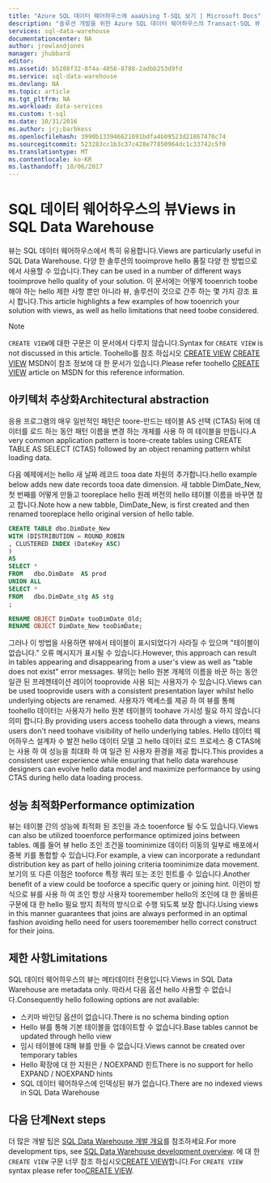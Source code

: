 ```yaml
---
title: "Azure SQL 데이터 웨어하우스에 aaaUsing T-SQL 보기 | Microsoft Docs"
description: "솔루션 개발을 위한 Azure SQL 데이터 웨어하우스의 Transact-SQL 뷰 사용을 위한 팁"
services: sql-data-warehouse
documentationcenter: NA
author: jrowlandjones
manager: jhubbard
editor: 
ms.assetid: b5208f32-8f4a-4056-8788-2adbb253d9fd
ms.service: sql-data-warehouse
ms.devlang: NA
ms.topic: article
ms.tgt_pltfrm: NA
ms.workload: data-services
ms.custom: t-sql
ms.date: 10/31/2016
ms.author: jrj;barbkess
ms.openlocfilehash: 3990b133946621691bdfa4b09523d21867470c74
ms.sourcegitcommit: 523283cc1b3c37c428e77850964dc1c33742c5f0
ms.translationtype: MT
ms.contentlocale: ko-KR
ms.lasthandoff: 10/06/2017
---
```

# <a name="views-in-sql-data-warehouse"></a><span data-ttu-id="efec4-103">SQL 데이터 웨어하우스의 뷰</span><span class="sxs-lookup"><span data-stu-id="efec4-103">Views in SQL Data Warehouse</span></span>
<span data-ttu-id="efec4-104">뷰는 SQL 데이터 웨어하우스에서 특히 유용합니다.</span><span class="sxs-lookup"><span data-stu-id="efec4-104">Views are particularly useful in SQL Data Warehouse.</span></span> <span data-ttu-id="efec4-105">다양 한 솔루션의 tooimprove hello 품질 다양 한 방법으로에서 사용할 수 있습니다.</span><span class="sxs-lookup"><span data-stu-id="efec4-105">They can be used in a number of different ways tooimprove hello quality of your solution.</span></span>  <span data-ttu-id="efec4-106">이 문서에는 어떻게 tooenrich toobe 해야 하는 hello 제한 사항 뿐만 아니라 뷰, 솔루션이 것으로 간주 하는 몇 가지 강조 표시 합니다.</span><span class="sxs-lookup"><span data-stu-id="efec4-106">This article highlights a few examples of how tooenrich your solution with views, as well as hello limitations that need toobe considered.</span></span>

> [!NOTE]
> <span data-ttu-id="efec4-107">`CREATE VIEW`에 대한 구문은 이 문서에서 다루지 않습니다.</span><span class="sxs-lookup"><span data-stu-id="efec4-107">Syntax for `CREATE VIEW` is not discussed in this article.</span></span> <span data-ttu-id="efec4-108">Toohello를 참조 하십시오 [CREATE VIEW] [ CREATE VIEW] MSDN이 참조 정보에 대 한 문서가 있습니다.</span><span class="sxs-lookup"><span data-stu-id="efec4-108">Please refer toohello [CREATE VIEW][CREATE VIEW] article on MSDN for this reference information.</span></span>
> 
> 

## <a name="architectural-abstraction"></a><span data-ttu-id="efec4-109">아키텍처 추상화</span><span class="sxs-lookup"><span data-stu-id="efec4-109">Architectural abstraction</span></span>
<span data-ttu-id="efec4-110">응용 프로그램의 매우 일반적인 패턴은 toore-만드는 테이블 AS 선택 (CTAS) 뒤에 데이터를 로드 하는 동안 패턴 이름을 변경 하는 개체를 사용 하 여 테이블을 만듭니다.</span><span class="sxs-lookup"><span data-stu-id="efec4-110">A very common application pattern is toore-create tables using CREATE TABLE AS SELECT (CTAS) followed by an object renaming pattern whilst loading data.</span></span>

<span data-ttu-id="efec4-111">다음 예제에서는 hello 새 날짜 레코드 tooa date 차원의 추가합니다.</span><span class="sxs-lookup"><span data-stu-id="efec4-111">hello example below adds new date records tooa date dimension.</span></span> <span data-ttu-id="efec4-112">새 tabble DimDate_New, 첫 번째를 어떻게 만들고 tooreplace hello 원래 버전의 hello 테이블 이름을 바꾸면 참고 합니다.</span><span class="sxs-lookup"><span data-stu-id="efec4-112">Note how a new tabble, DimDate_New, is first created and then renamed tooreplace hello original version of hello table.</span></span>

```sql
CREATE TABLE dbo.DimDate_New
WITH (DISTRIBUTION = ROUND_ROBIN
, CLUSTERED INDEX (DateKey ASC)
)
AS
SELECT *
FROM   dbo.DimDate  AS prod
UNION ALL
SELECT *
FROM   dbo.DimDate_stg AS stg
;

RENAME OBJECT DimDate tooDimDate_Old;
RENAME OBJECT DimDate_New tooDimDate;

```

<span data-ttu-id="efec4-113">그러나 이 방법을 사용하면 뷰에서 테이블이 표시되었다가 사라질 수 있으며 "테이블이 없습니다." 오류 메시지가 표시될 수 있습니다.</span><span class="sxs-lookup"><span data-stu-id="efec4-113">However, this approach can result in tables appearing and disappearing from a user's view as well as "table does not exist" error messages.</span></span> <span data-ttu-id="efec4-114">뷰의는 hello 원본 개체의 이름을 바꾼 하는 동안 일관 된 프레젠테이션 레이어 tooprovide 사용 되는 사용자가 수 있습니다.</span><span class="sxs-lookup"><span data-stu-id="efec4-114">Views can be used tooprovide users with a consistent presentation layer whilst hello underlying objects are renamed.</span></span> <span data-ttu-id="efec4-115">사용자가 액세스를 제공 하 여 뷰를 통해 toohello 데이터는 사용자가 hello 원본 테이블의 toohave 가시성 필요 하지 않습니다 의미 합니다.</span><span class="sxs-lookup"><span data-stu-id="efec4-115">By providing users access toohello data through a views, means users don't need toohave visibility of hello underlying tables.</span></span> <span data-ttu-id="efec4-116">Hello 데이터 웨어하우스 설계자 수 발전 hello 데이터 모델 고 hello 데이터 로드 프로세스 중 CTAS에는 사용 하 여 성능을 최대화 하 여 일관 된 사용자 환경을 제공 합니다.</span><span class="sxs-lookup"><span data-stu-id="efec4-116">This provides a consistent user experience while ensuring that hello data warehouse designers can evolve hello data model and maximize performance by using CTAS during hello data loading process.</span></span>    

## <a name="performance-optimization"></a><span data-ttu-id="efec4-117">성능 최적화</span><span class="sxs-lookup"><span data-stu-id="efec4-117">Performance optimization</span></span>
<span data-ttu-id="efec4-118">뷰는 테이블 간의 성능에 최적화 된 조인을 과소 tooenforce 될 수도 있습니다.</span><span class="sxs-lookup"><span data-stu-id="efec4-118">Views can also be utilized tooenforce performance optimized joins between tables.</span></span> <span data-ttu-id="efec4-119">예를 들어 뷰 hello 조인 조건을 toominimize 데이터 이동의 일부로 배포에서 중복 키를 통합할 수 있습니다.</span><span class="sxs-lookup"><span data-stu-id="efec4-119">For example, a view can incorporate a redundant distribution key as part of hello joining criteria toominimize data movement.</span></span>  <span data-ttu-id="efec4-120">보기의 또 다른 이점은 tooforce 특정 쿼리 또는 조인 힌트를 수 있습니다.</span><span class="sxs-lookup"><span data-stu-id="efec4-120">Another benefit of a view could be tooforce a specific query or joining hint.</span></span> <span data-ttu-id="efec4-121">이런이 방식으로 뷰를 사용 하 여 조인 항상 사용자 tooremember hello의 조인에 대 한 올바른 구문에 대 한 hello 필요 방지 최적의 방식으로 수행 되도록 보장 합니다.</span><span class="sxs-lookup"><span data-stu-id="efec4-121">Using views in this manner guarantees that joins are always performed in an optimal fashion avoiding hello need for users tooremember hello correct construct for their joins.</span></span>

## <a name="limitations"></a><span data-ttu-id="efec4-122">제한 사항</span><span class="sxs-lookup"><span data-stu-id="efec4-122">Limitations</span></span>
<span data-ttu-id="efec4-123">SQL 데이터 웨어하우스의 뷰는 메타데이터 전용입니다.</span><span class="sxs-lookup"><span data-stu-id="efec4-123">Views in SQL Data Warehouse are metadata only.</span></span>  <span data-ttu-id="efec4-124">따라서 다음 옵션 hello 사용할 수 없습니다.</span><span class="sxs-lookup"><span data-stu-id="efec4-124">Consequently hello following options are not available:</span></span>

* <span data-ttu-id="efec4-125">스키마 바인딩 옵션이 없습니다.</span><span class="sxs-lookup"><span data-stu-id="efec4-125">There is no schema binding option</span></span>
* <span data-ttu-id="efec4-126">Hello 뷰를 통해 기본 테이블을 업데이트할 수 없습니다.</span><span class="sxs-lookup"><span data-stu-id="efec4-126">Base tables cannot be updated through hello view</span></span>
* <span data-ttu-id="efec4-127">임시 테이블에 대해 뷰를 만들 수 없습니다.</span><span class="sxs-lookup"><span data-stu-id="efec4-127">Views cannot be created over temporary tables</span></span>
* <span data-ttu-id="efec4-128">Hello 확장에 대 한 지원은 / NOEXPAND 힌트</span><span class="sxs-lookup"><span data-stu-id="efec4-128">There is no support for hello EXPAND / NOEXPAND hints</span></span>
* <span data-ttu-id="efec4-129">SQL 데이터 웨어하우스에 인덱싱된 뷰가 없습니다.</span><span class="sxs-lookup"><span data-stu-id="efec4-129">There are no indexed views in SQL Data Warehouse</span></span>

## <a name="next-steps"></a><span data-ttu-id="efec4-130">다음 단계</span><span class="sxs-lookup"><span data-stu-id="efec4-130">Next steps</span></span>
<span data-ttu-id="efec4-131">더 많은 개발 팁은 [SQL Data Warehouse 개발 개요][SQL Data Warehouse development overview]를 참조하세요.</span><span class="sxs-lookup"><span data-stu-id="efec4-131">For more development tips, see [SQL Data Warehouse development overview][SQL Data Warehouse development overview].</span></span>
<span data-ttu-id="efec4-132">에 대 한 `CREATE VIEW` 구문 너무 참조 하십시오[CREATE VIEW][CREATE VIEW]합니다.</span><span class="sxs-lookup"><span data-stu-id="efec4-132">For `CREATE VIEW` syntax please refer too[CREATE VIEW][CREATE VIEW].</span></span>

<!--Image references-->

<!--Article references-->
[SQL Data Warehouse development overview]: ./sql-data-warehouse-overview-develop.md

<!--MSDN references-->
[CREATE VIEW]: https://msdn.microsoft.com/en-us/library/ms187956.aspx

<!--Other Web references-->

